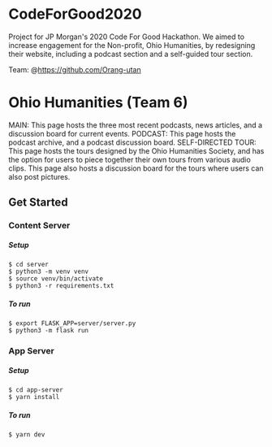 # CodeForGood2020
Project for JP Morgan's 2020 Code For Good Hackathon. We aimed to increase engagement for the Non-profit, Ohio Humanities, by redesigning their website, including a podcast section and a self-guided tour section.

Team: @https://github.com/Orang-utan


# Ohio Humanities (Team 6)

MAIN: This page hosts the three most recent podcasts, news articles, and a discussion board for current events.
PODCAST: This page hosts the podcast archive, and a podcast discussion board.
SELF-DIRECTED TOUR: This page hosts the tours designed by the Ohio Humanities Society, and has the option for users to piece together their own tours from various audio clips. This page also hosts a discussion board for the tours where users can also post pictures.

## Get Started

### Content Server

##### Setup

```
$ cd server
$ python3 -m venv venv
$ source venv/bin/activate
$ python3 -r requirements.txt
```

##### To run

```
$ export FLASK_APP=server/server.py
$ python3 -m flask run
```

### App Server

##### Setup

```
$ cd app-server
$ yarn install
```

##### To run

```
$ yarn dev
```
